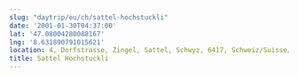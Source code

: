 ```yaml
---
slug: "daytrip/eu/ch/sattel-hochstuckli"
date: '2001-01-30T04:37:00'
lat: '47.08004280088167'
lng: '8.631890791015621'
location: 4, Dorfstrasse, Zingel, Sattel, Schwyz, 6417, Schweiz/Suisse/Svizzera/Svizra
title: Sattel Hochstuckli
---
```



